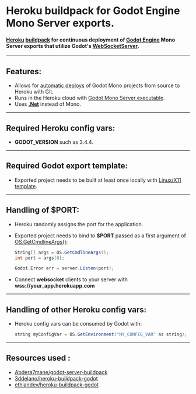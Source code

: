 # **Heroku buildpack for Godot Engine Mono Server exports.**


#### [Heroku](https://heroku.com) [buildpack](https://devcenter.heroku.com/articles/buildpacks) for continuous deployment of [Godot Engine](https://godotengine.org) Mono Server exports that utilize Godot's [WebSocketServer](https://docs.godotengine.org/en/stable/classes/class_websocketserver.html#class-websocketserver).
---
## **Features:**
- Allows for [automatic deploys](https://devcenter.heroku.com/articles/github-integration#automatic-deploys) of Godot Mono projects from source to Heroku with Git.
- Runs in the Heroku cloud with [Godot Mono Server executable](https://godotengine.org/download/server).
- Uses [**.Net**](https://dotnet.microsoft.com/en-us/) instead of Mono.
---
## **Required Heroku config vars:**
- **GODOT_VERSION** such as 3.4.4.
---
## **Required Godot export template:**
- Exported project needs to be built at least once locally with [Linux/X11 template](https://docs.godotengine.org/en/stable/tutorials/export/exporting_for_linux.html?highlight=export%20template).
---
## **Handling of $PORT:**
- Heroku randomly assigns the port for the application.
- Exported project needs to bind to **$PORT** passed as a first argument of [OS.GetCmdlineArgs()](https://docs.godotengine.org/en/stable/classes/class_os.html?highlight=OS#class-os-method-get-cmdline-args):

    ~~~scala
    String[] args = OS.GetCmdlineArgs();
    int port = args[0];

    Godot.Error err = server.Listen(port);
    ~~~
- Connect **websocket** clients to your server with **wss://your_app.herokuapp.com**
---
## **Handling of other Heroku config vars:**
- Heroku config vars can be consumed by Godot with:
    ~~~scala
    string myConfigVar = OS.GetEnvironment("MY_CONFIG_VAR" as string);
    ~~~
---
## **Resources used** :
- [Abdera7mane/godot-server-buildpack](https://github.com/Abdera7mane/godot-server-buildpack)
- [3ddelano/heroku-buildpack-godot](https://github.com/3ddelano/heroku-buildpack-godot)
- [ethiandev/heroku-buildpack-godot](https://github.com/lethiandev/heroku-buildpack-godot)
